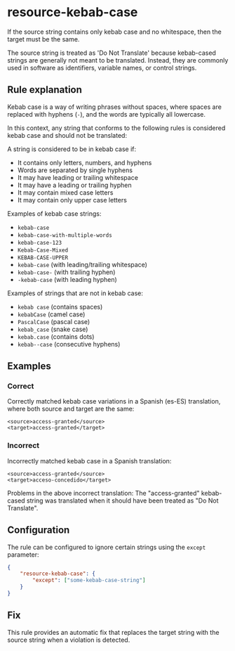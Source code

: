 # resource-kebab-case

If the source string contains only kebab case and no whitespace, then the target must be the same.

The source string is treated as 'Do Not Translate' because kebab-cased strings are generally not meant to be translated.
Instead, they are commonly used in software as identifiers, variable names, or control strings.

## Rule explanation

Kebab case is a way of writing phrases without spaces, where spaces are replaced with hyphens (`-`), and the words are typically all lowercase.

In this context, any string that conforms to the following rules is considered kebab case and should not be translated:


A string is considered to be in kebab case if:
- It contains only letters, numbers, and hyphens
- Words are separated by single hyphens
- It may have leading or trailing whitespace
- It may have a leading or trailing hyphen
- It may contain mixed case letters
- It may contain only upper case letters

Examples of kebab case strings:
- `kebab-case`
- `kebab-case-with-multiple-words`
- `kebab-case-123`
- `Kebab-Case-Mixed`
- `KEBAB-CASE-UPPER`
- ` kebab-case ` (with leading/trailing whitespace)
- `kebab-case-` (with trailing hyphen)
- `-kebab-case` (with leading hyphen)

Examples of strings that are not in kebab case:
- `kebab case` (contains spaces)
- `kebabCase` (camel case)
- `PascalCase` (pascal case)
- `kebab_case` (snake case)
- `kebab.case` (contains dots)
- `kebab--case` (consecutive hyphens)

## Examples

### Correct

Correctly matched kebab case variations in a Spanish (es-ES) translation, where both source and target are the same:

```xliff
<source>access-granted</source>
<target>access-granted</target>
```

### Incorrect

Incorrectly matched kebab case in a Spanish translation:

```xliff
<source>access-granted</source>
<target>acceso-concedido</target>
```
Problems in the above incorrect translation:
The "access-granted" kebab-cased string was translated when it should have been treated as "Do Not Translate".

## Configuration

The rule can be configured to ignore certain strings using the `except` parameter:

```json
{
    "resource-kebab-case": {
        "except": ["some-kebab-case-string"]
    }
}
```

## Fix

This rule provides an automatic fix that replaces the target string with the source string when a violation is detected. 
